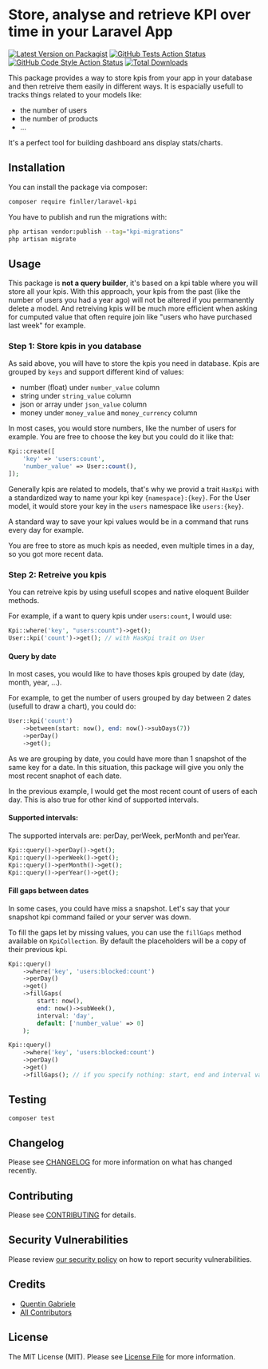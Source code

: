 # Store, analyse and retrieve KPI over time in your Laravel App

[![Latest Version on Packagist](https://img.shields.io/packagist/v/finller/laravel-kpi.svg?style=flat-square)](https://packagist.org/packages/finller/laravel-kpi)
[![GitHub Tests Action Status](https://img.shields.io/github/workflow/status/finller/laravel-kpi/run-tests?label=tests)](https://github.com/finller/laravel-kpi/actions?query=workflow%3Arun-tests+branch%3Amain)
[![GitHub Code Style Action Status](https://img.shields.io/github/workflow/status/finller/laravel-kpi/Fix%20PHP%20code%20style%20issues?label=code%20style)](https://github.com/finller/laravel-kpi/actions?query=workflow%3A"Fix+PHP+code+style+issues"+branch%3Amain)
[![Total Downloads](https://img.shields.io/packagist/dt/finller/laravel-kpi.svg?style=flat-square)](https://packagist.org/packages/finller/laravel-kpi)

This package provides a way to store kpis from your app in your database and then retreive them easily in different ways. It is espacially usefull to tracks things related to your models like:

-   the number of users
-   the number of products
-   ...

It's a perfect tool for building dashboard ans display stats/charts.

## Installation

You can install the package via composer:

```bash
composer require finller/laravel-kpi
```

You have to publish and run the migrations with:

```bash
php artisan vendor:publish --tag="kpi-migrations"
php artisan migrate
```

## Usage

This package is **not a query builder**, it's based on a kpi table where you will store all your kpis.
With this approach, your kpis from the past (like the number of users you had a year ago) will not be altered if you permanently delete a model. And retreiving kpis will be much more efficient when asking for cumputed value that often require join like "users who have purchased last week" for example.

### Step 1: Store kpis in you database

As said above, you will have to store the kpis you need in database. Kpis are grouped by `keys` and support different kind of values:

-   number (float) under `number_value` column
-   string under `string_value` column
-   json or array under `json_value` column
-   money under `money_value` and `money_currency` column

In most cases, you would store numbers, like the number of users for example. You are free to choose the key but you could do it like that:

```php
Kpi::create([
    'key' => 'users:count',
    'number_value' => User::count(),
]);
```

Generally kpis are related to models, that's why we provid a trait `HasKpi` with a standardized way to name your kpi key `{namespace}:{key}`. For the User model, it would store your key in the `users` namespace like `users:{key}`.

A standard way to save your kpi values would be in a command that runs every day for example.

You are free to store as much kpis as needed, even multiple times in a day, so you got more recent data.

### Step 2: Retreive you kpis

You can retreive kpis by using usefull scopes and native eloquent Builder methods.

For example, if a want to query kpis under `users:count`, I would use:

```php
Kpi::where('key', "users:count")->get();
User::kpi('count')->get(); // with HasKpi trait on User
```

#### Query by date

In most cases, you would like to have thoses kpis grouped by date (day, month, year, ...).

For example, to get the number of users grouped by day between 2 dates (usefull to draw a chart), you could do:

```php
User::kpi('count')
    ->between(start: now(), end: now()->subDays(7))
    ->perDay()
    ->get();
```

As we are grouping by date, you could have more than 1 snapshot of the same key for a date. In this situation, this package will give you only the most recent snaphot of each date.

In the previous example, I would get the most recent count of users of each day. This is also true for other kind of supported intervals.

#### Supported intervals:

The supported intervals are: perDay, perWeek, perMonth and perYear.

```php
Kpi::query()->perDay()->get();
Kpi::query()->perWeek()->get();
Kpi::query()->perMonth()->get();
Kpi::query()->perYear()->get();
```

#### Fill gaps between dates

In some cases, you could have miss a snapshot. Let's say that your snapshot kpi command failed or your server was down.

To fill the gaps let by missing values, you can use the `fillGaps` method available on `KpiCollection`.
By default the placeholders will be a copy of their previous kpi.

```php
Kpi::query()
    ->where('key', 'users:blocked:count')
    ->perDay()
    ->get()
    ->fillGaps(
        start: now(),
        end: now()->subWeek(),
        interval: 'day',
        default: ['number_value' => 0]
    );

Kpi::query()
    ->where('key', 'users:blocked:count')
    ->perDay()
    ->get()
    ->fillGaps(); // if you specify nothing: start, end and interval value will be guessed from you dataset
```

## Testing

```bash
composer test
```

## Changelog

Please see [CHANGELOG](CHANGELOG.md) for more information on what has changed recently.

## Contributing

Please see [CONTRIBUTING](CONTRIBUTING.md) for details.

## Security Vulnerabilities

Please review [our security policy](../../security/policy) on how to report security vulnerabilities.

## Credits

-   [Quentin Gabriele](https://github.com/QuentinGab)
-   [All Contributors](../../contributors)

## License

The MIT License (MIT). Please see [License File](LICENSE.md) for more information.
